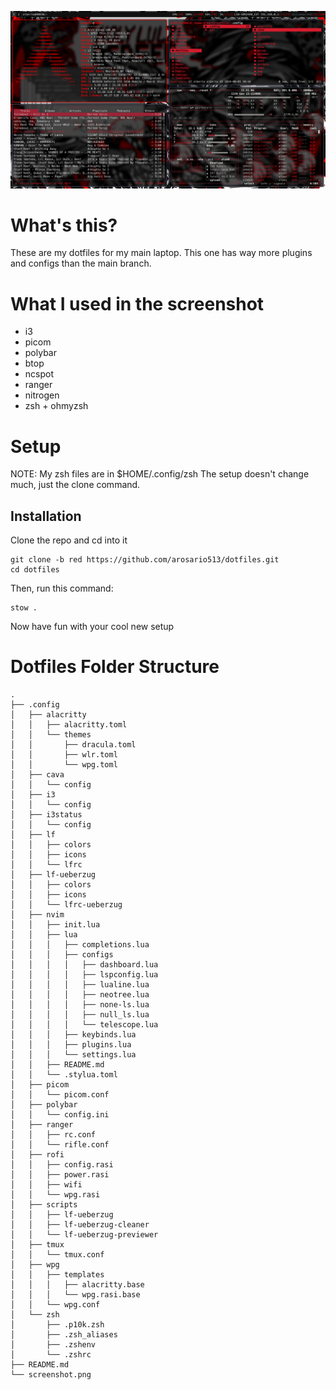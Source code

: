 ![screenshot](./screenshot.png)

# What's this?
These are my dotfiles for my main laptop. This one has way more plugins and configs than the main branch.
# What I used in the screenshot
- i3
- picom
- polybar
- btop
- ncspot
- ranger
- nitrogen
- zsh + ohmyzsh
# Setup
NOTE: My zsh files are in $HOME/.config/zsh
The setup doesn't change much, just the clone command.
## Installation
Clone the repo and cd into it
```
git clone -b red https://github.com/arosario513/dotfiles.git
cd dotfiles
```
Then, run this command:
```
stow .
```
Now have fun with your cool new setup
# Dotfiles Folder Structure
```
.
├── .config
│   ├── alacritty
│   │   ├── alacritty.toml
│   │   └── themes
│   │       ├── dracula.toml
│   │       ├── wlr.toml
│   │       └── wpg.toml
│   ├── cava
│   │   └── config
│   ├── i3
│   │   └── config
│   ├── i3status
│   │   └── config
│   ├── lf
│   │   ├── colors
│   │   ├── icons
│   │   └── lfrc
│   ├── lf-ueberzug
│   │   ├── colors
│   │   ├── icons
│   │   └── lfrc-ueberzug
│   ├── nvim
│   │   ├── init.lua
│   │   ├── lua
│   │   │   ├── completions.lua
│   │   │   ├── configs
│   │   │   │   ├── dashboard.lua
│   │   │   │   ├── lspconfig.lua
│   │   │   │   ├── lualine.lua
│   │   │   │   ├── neotree.lua
│   │   │   │   ├── none-ls.lua
│   │   │   │   ├── null_ls.lua
│   │   │   │   └── telescope.lua
│   │   │   ├── keybinds.lua
│   │   │   ├── plugins.lua
│   │   │   └── settings.lua
│   │   ├── README.md
│   │   └── .stylua.toml
│   ├── picom
│   │   └── picom.conf
│   ├── polybar
│   │   └── config.ini
│   ├── ranger
│   │   ├── rc.conf
│   │   └── rifle.conf
│   ├── rofi
│   │   ├── config.rasi
│   │   ├── power.rasi
│   │   ├── wifi
│   │   └── wpg.rasi
│   ├── scripts
│   │   ├── lf-ueberzug
│   │   ├── lf-ueberzug-cleaner
│   │   └── lf-ueberzug-previewer
│   ├── tmux
│   │   └── tmux.conf
│   ├── wpg
│   │   ├── templates
│   │   │   ├── alacritty.base
│   │   │   └── wpg.rasi.base
│   │   └── wpg.conf
│   └── zsh
│       ├── .p10k.zsh
│       ├── .zsh_aliases
│       ├── .zshenv
│       └── .zshrc
├── README.md
└── screenshot.png
```
